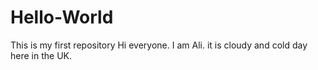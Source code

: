 # Hello-World
This is my first repository
Hi everyone. I am Ali. it is cloudy and cold day here in the UK.  
